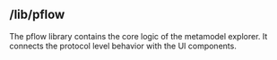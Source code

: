 /lib/pflow
----------

The pflow library contains the core logic of the metamodel explorer.
It connects the protocol level behavior with the UI components.